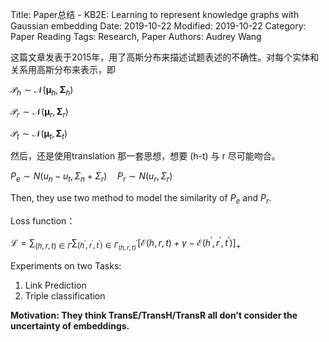 Title: Paper总结 - KB2E: Learning to represent knowledge graphs with Gaussian embedding
Date: 2019-10-22
Modified: 2019-10-22
Category: Paper Reading
Tags: Research, Paper
Authors: Audrey Wang

这篇文章发表于2015年，用了高斯分布来描述试题表述的不确性。对每个实体和关系用高斯分布来表示，即

$\mathcal{P}_{h} \sim \mathcal{N}\left(\boldsymbol{\mu}_{h}, \boldsymbol{\Sigma}_{h}\right)$

$\mathcal{P}_{r} \sim \mathcal{N}\left(\boldsymbol{\mu}_{r}, \boldsymbol{\Sigma}_{r}\right)$

$\mathcal{P}_{t} \sim \mathcal{N}\left(\boldsymbol{\mu}_{t}, \boldsymbol{\Sigma}_{t}\right)$

然后，还是使用translation 那一套思想，想要 (h-t) 与 r 尽可能吻合。

$P_{e} \sim N\left(u_{n}-u_{t}, \Sigma_{n}+\Sigma_{r}\right) \quad P_{r} \sim N\left(u_{r}, \Sigma_{r}\right)$

Then, they use two method to model the similarity of $P_e$ and $P_r$.

Loss function：

$\mathcal{L}=\sum_{(h, r, t) \in \Gamma} \sum_{\left(h^{\prime}, r^{\prime}, t^{\prime}\right) \in \Gamma_{(h, r, t)}^{\prime}}\left[\mathcal{E}(h, r, t)+\gamma-\mathcal{E}\left(h^{\prime}, r^{\prime}, t^{\prime}\right)\right]_{+}$

Experiments on two Tasks:

1. Link Prediction
2. Triple classification

**Motivation: They think TransE/TransH/TransR all don't consider the uncertainty of embeddings.**

